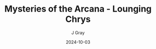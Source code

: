 ---
title: 'Mysteries of the Arcana - Lounging Chrys'
alt: 'Mysteries of the Arcana'
date: '2024-10-03'
author: 'J Gray'
artist: 'Keira'
---